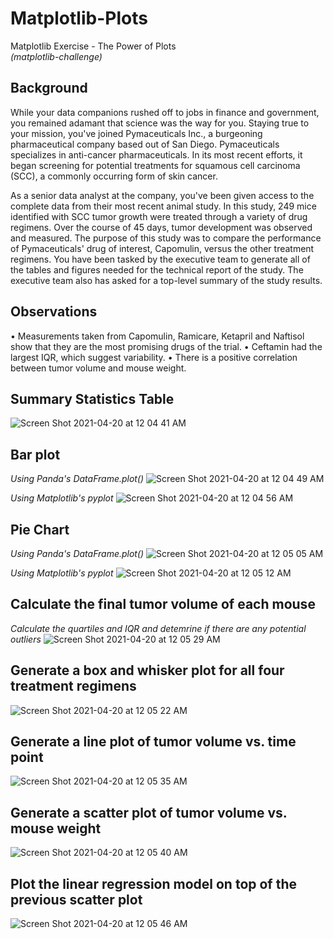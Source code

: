 # Matplotlib-Plots
Matplotlib Exercise - The Power of Plots
<br>
<i>(matplotlib-challenge)</i>

## Background
While your data companions rushed off to jobs in finance and government, you remained adamant that science was the way for you. Staying true to your mission, you've joined Pymaceuticals Inc., a burgeoning pharmaceutical company based out of San Diego. Pymaceuticals specializes in anti-cancer pharmaceuticals. In its most recent efforts, it began screening for potential treatments for squamous cell carcinoma (SCC), a commonly occurring form of skin cancer.

As a senior data analyst at the company, you've been given access to the complete data from their most recent animal study. In this study, 249 mice identified with SCC tumor growth were treated through a variety of drug regimens. Over the course of 45 days, tumor development was observed and measured. The purpose of this study was to compare the performance of Pymaceuticals' drug of interest, Capomulin, versus the other treatment regimens. You have been tasked by the executive team to generate all of the tables and figures needed for the technical report of the study. The executive team also has asked for a top-level summary of the study results.

## Observations
• Measurements taken from Capomulin, Ramicare, Ketapril and Naftisol show that they are the most promising drugs of the trial.
• Ceftamin had the largest IQR, which suggest variability.
• There is a positive correlation between tumor volume and mouse weight.

## Summary Statistics Table
![Screen Shot 2021-04-20 at 12 04 41 AM](https://user-images.githubusercontent.com/22499952/115336437-40774e80-a16d-11eb-9274-b51c73f0765d.png)

## Bar plot
<i>Using Panda's DataFrame.plot()</i>
![Screen Shot 2021-04-20 at 12 04 49 AM](https://user-images.githubusercontent.com/22499952/115336463-4c631080-a16d-11eb-878b-def74d553abf.png)

<i>Using Matplotlib's pyplot</i>
![Screen Shot 2021-04-20 at 12 04 56 AM](https://user-images.githubusercontent.com/22499952/115336511-600e7700-a16d-11eb-8c7f-1fd199d970ba.png)

## Pie Chart
<i>Using Panda's DataFrame.plot()</i>
![Screen Shot 2021-04-20 at 12 05 05 AM](https://user-images.githubusercontent.com/22499952/115336644-93510600-a16d-11eb-9774-e29c4111d842.png)

<i>Using Matplotlib's pyplot</i>
![Screen Shot 2021-04-20 at 12 05 12 AM](https://user-images.githubusercontent.com/22499952/115336659-98ae5080-a16d-11eb-92e9-c28f593c6537.png)

## Calculate the final tumor volume of each mouse
<i>Calculate the quartiles and IQR and detemrine if there are any potential outliers</i>
![Screen Shot 2021-04-20 at 12 05 29 AM](https://user-images.githubusercontent.com/22499952/115336748-c72c2b80-a16d-11eb-9536-cbb3dad72e6d.png)

## Generate a box and whisker plot for all four treatment regimens
![Screen Shot 2021-04-20 at 12 05 22 AM](https://user-images.githubusercontent.com/22499952/115336756-cb584900-a16d-11eb-97d2-5df5202ad963.png)

## Generate a line plot of tumor volume vs. time point
![Screen Shot 2021-04-20 at 12 05 35 AM](https://user-images.githubusercontent.com/22499952/115336857-f773ca00-a16d-11eb-9361-911430c7279e.png)

## Generate a scatter plot of tumor volume vs. mouse weight
![Screen Shot 2021-04-20 at 12 05 40 AM](https://user-images.githubusercontent.com/22499952/115336957-2427e180-a16e-11eb-8602-a8e5abac6a56.png)

## Plot the linear regression model on top of the previous scatter plot
![Screen Shot 2021-04-20 at 12 05 46 AM](https://user-images.githubusercontent.com/22499952/115336918-14100200-a16e-11eb-8f4a-df295a88f74b.png)
